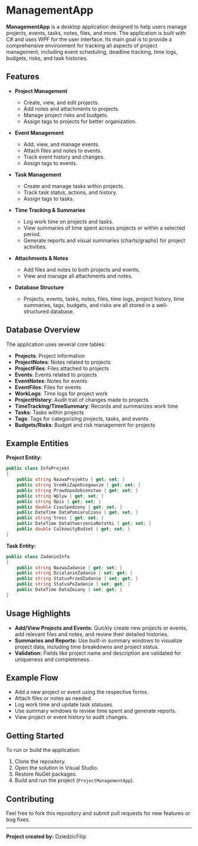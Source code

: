 # ManagementApp

**ManagementApp** is a desktop application designed to help users manage projects, events, tasks, notes, files, and more. The application is built with C# and uses WPF for the user interface. Its main goal is to provide a comprehensive environment for tracking all aspects of project management, including event scheduling, deadline tracking, time logs, budgets, risks, and task histories.

## Features

- **Project Management**
  - Create, view, and edit projects.
  - Add notes and attachments to projects.
  - Manage project risks and budgets.
  - Assign tags to projects for better organization.

- **Event Management**
  - Add, view, and manage events.
  - Attach files and notes to events.
  - Track event history and changes.
  - Assign tags to events.

- **Task Management**
  - Create and manage tasks within projects.
  - Track task status, actions, and history.
  - Assign tags to tasks.

- **Time Tracking & Summaries**
  - Log work time on projects and tasks.
  - View summaries of time spent across projects or within a selected period.
  - Generate reports and visual summaries (charts/graphs) for project activities.

- **Attachments & Notes**
  - Add files and notes to both projects and events.
  - View and manage all attachments and notes.

- **Database Structure**
  - Projects, events, tasks, notes, files, time logs, project history, time summaries, tags, budgets, and risks are all stored in a well-structured database.

## Database Overview

The application uses several core tables:

- **Projects**: Project information
- **ProjectNotes**: Notes related to projects
- **ProjectFiles**: Files attached to projects
- **Events**: Events related to projects
- **EventNotes**: Notes for events
- **EventFiles**: Files for events
- **WorkLogs**: Time logs for project work
- **ProjectHistory**: Audit trail of changes made to projects
- **TimeTracking/TimeSummary**: Records and summarizes work time
- **Tasks**: Tasks within projects
- **Tags**: Tags for categorizing projects, tasks, and events
- **Budgets/Risks**: Budget and risk management for projects

## Example Entities

**Project Entity:**
```csharp
public class InfoProjekt
{
    public string NazwaProjektu { get; set; }
    public string SrodkiZapobiegawcze { get; set; }
    public string Prawdopodobienstwo { get; set; }
    public string Wplyw { get; set; }
    public string Opis { get; set; }
    public double CzasSpedzony { get; set; }
    public DateTime DataPomiaruCzasu { get; set; }
    public string tresc { get; set; }
    public DateTime DataUtworzeniaNotatki { get; set; }
    public double CalkowityBudzet { get; set; }
}
```

**Task Entity:**
```csharp
public class ZadanieInfo
{
    public string NazwaZadanie { get; set; }
    public string DzialanieZadanie { set; get; }
    public string StatusPrzedZadanie { set; get; }
    public string StatusPoZadanie { set; get; }
    public DateTime DataZmiany { set; get; }
}
```

## Usage Highlights

- **Add/View Projects and Events:** Quickly create new projects or events, add relevant files and notes, and review their detailed histories.
- **Summaries and Reports:** Use built-in summary windows to visualize project data, including time breakdowns and project status.
- **Validation:** Fields like project name and description are validated for uniqueness and completeness.

## Example Flow

- Add a new project or event using the respective forms.
- Attach files or notes as needed.
- Log work time and update task statuses.
- Use summary windows to review time spent and generate reports.
- View project or event history to audit changes.

## Getting Started

To run or build the application:
1. Clone the repository.
2. Open the solution in Visual Studio.
3. Restore NuGet packages.
4. Build and run the project (`ProjectManagementApp`).

## Contributing

Feel free to fork this repository and submit pull requests for new features or bug fixes.



---

**Project created by:** DziedzicFilip
